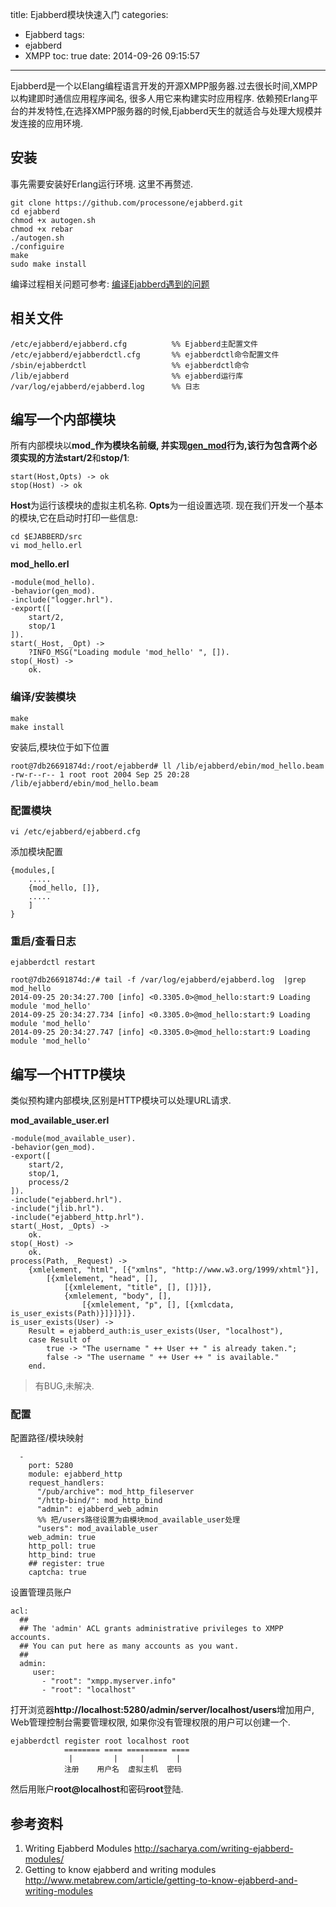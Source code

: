 title: Ejabberd模块快速入门
categories:
  - Ejabberd
tags:
  - ejabberd
  - XMPP
toc: true
date: 2014-09-26 09:15:57
---

Ejabberd是一个以Elang编程语言开发的开源XMPP服务器.过去很长时间,XMPP以构建即时通信应用程序闻名, 很多人用它来构建实时应用程序. 依赖预Erlang平台的并发特性,在选择XMPP服务器的时候,Ejabberd天生的就适合与处理大规模并发连接的应用环境.

<!--more-->

## 安装

事先需要安装好Erlang运行环境. 这里不再赘述.

```
git clone https://github.com/processone/ejabberd.git
cd ejabberd
chmod +x autogen.sh
chmod +x rebar
./autogen.sh
./configuire
make
sudo make install
```

编译过程相关问题可参考: [编译Ejabberd遇到的问题][1]


## 相关文件

```
/etc/ejabberd/ejabberd.cfg          %% Ejabberd主配置文件
/etc/ejabberd/ejabberdctl.cfg       %% ejabberdctl命令配置文件
/sbin/ejabberdctl                   %% ejabberdctl命令
/lib/ejabberd                       %% ejabberd运行库
/var/log/ejabberd/ejabberd.log      %% 日志
```


## 编写一个内部模块

所有内部模块以**mod_**作为模块名前缀, 并实现[gen_mod][2]行为,该行为包含两个必须实现的方法**start/2**和**stop/1**:

```
start(Host,Opts) -> ok
stop(Host) -> ok
```

**Host**为运行该模块的虚拟主机名称. **Opts**为一组设置选项. 现在我们开发一个基本的模块,它在启动时打印一些信息:

```
cd $EJABBERD/src
vi mod_hello.erl
```

**mod_hello.erl**

```
-module(mod_hello).
-behavior(gen_mod).
-include("logger.hrl").
-export([
    start/2,
    stop/1
]).
start(_Host, _Opt) ->
    ?INFO_MSG("Loading module 'mod_hello' ", []).
stop(_Host) ->
    ok.
```

### 编译/安装模块

```
make
make install
```

安装后,模块位于如下位置

```
root@7db26691874d:/root/ejabberd# ll /lib/ejabberd/ebin/mod_hello.beam
-rw-r--r-- 1 root root 2004 Sep 25 20:28 /lib/ejabberd/ebin/mod_hello.beam
```

### 配置模块

```
vi /etc/ejabberd/ejabberd.cfg
```

添加模块配置

```
{modules,[
    .....
    {mod_hello, []},
    .....
    ]
}
```

### 重启/查看日志

```
ejabberdctl restart
```

```
root@7db26691874d:/# tail -f /var/log/ejabberd/ejabberd.log  |grep mod_hello
2014-09-25 20:34:27.700 [info] <0.3305.0>@mod_hello:start:9 Loading module 'mod_hello'
2014-09-25 20:34:27.734 [info] <0.3305.0>@mod_hello:start:9 Loading module 'mod_hello'
2014-09-25 20:34:27.747 [info] <0.3305.0>@mod_hello:start:9 Loading module 'mod_hello'
```


## 编写一个HTTP模块

类似预构建内部模块,区别是HTTP模块可以处理URL请求.

**mod_available_user.erl**

```
-module(mod_available_user).
-behavior(gen_mod).
-export([
    start/2,
    stop/1,
    process/2
]).
-include("ejabberd.hrl").
-include("jlib.hrl").
-include("ejabberd_http.hrl").
start(_Host, _Opts) ->
    ok.
stop(_Host) ->
    ok.
process(Path, _Request) ->
    {xmlelement, "html", [{"xmlns", "http://www.w3.org/1999/xhtml"}],
        [{xmlelement, "head", [],
            [{xmlelement, "title", [], []}]},
            {xmlelement, "body", [],
                [{xmlelement, "p", [], [{xmlcdata, is_user_exists(Path)}]}]}]}.
is_user_exists(User) ->
    Result = ejabberd_auth:is_user_exists(User, "localhost"),
    case Result of
        true -> "The username " ++ User ++ " is already taken.";
        false -> "The username " ++ User ++ " is available."
    end.
```

> 有BUG,未解决.

### 配置

配置路径/模块映射

```
  -
    port: 5280
    module: ejabberd_http
    request_handlers:
      "/pub/archive": mod_http_fileserver
      "/http-bind/": mod_http_bind
      "admin": ejabberd_web_admin
      %% 把/users路径设置为由模块mod_available_user处理
      "users": mod_available_user
    web_admin: true
    http_poll: true
    http_bind: true
    ## register: true
    captcha: true
```

设置管理员账户

```
acl:
  ##
  ## The 'admin' ACL grants administrative privileges to XMPP accounts.
  ## You can put here as many accounts as you want.
  ##
  admin:
     user:
       - "root": "xmpp.myserver.info"
       - "root": "localhost"
```

打开浏览器**http://localhost:5280/admin/server/localhost/users**增加用户, Web管理控制台需要管理权限, 如果你没有管理权限的用户可以创建一个.

```
ejabberdctl register root localhost root
            ======== ==== ========= ====
             |         |     |       |
            注册    用户名  虚拟主机  密码
```

然后用账户**root@localhost**和密码**root**登陆.

## 参考资料

1. Writing Ejabberd Modules
http://sacharya.com/writing-ejabberd-modules/
2. Getting to know ejabberd and writing modules
http://www.metabrew.com/article/getting-to-know-ejabberd-and-writing-modules

  [1]: /2014/09/25/ejabberd-compile-issues
  [2]: http://www.process-one.net/en/wiki/gen_mod

